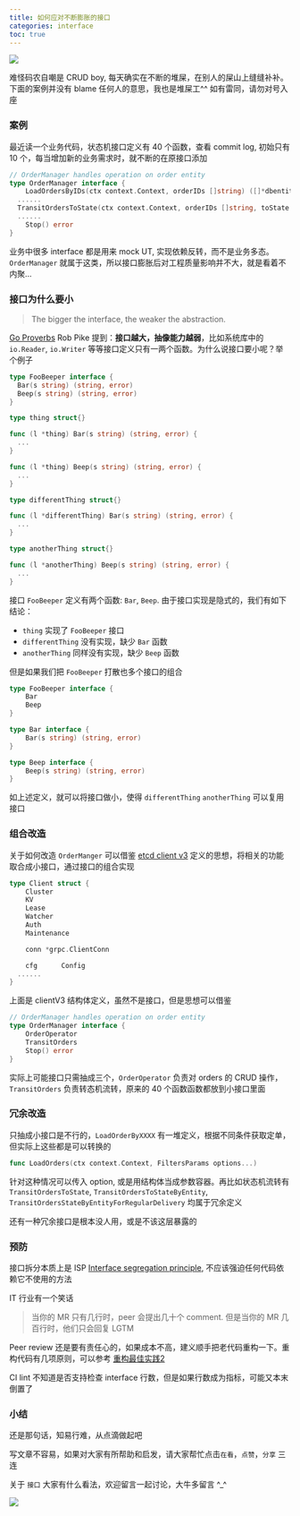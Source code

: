 ```yaml
---
title: 如何应对不断膨胀的接口
categories: interface
toc: true
---
```


![](https://gitee.com/dongzerun/images/raw/master/img/go-interface-cover.jpg)

难怪码农自嘲是 CRUD boy, 每天确实在不断的堆屎，在别人的屎山上缝缝补补。下面的案例并没有 blame 任何人的意思，我也是堆屎工^^ 如有雷同，请勿对号入座

### 案例
最近读一个业务代码，状态机接口定义有 40 个函数，查看 commit log, 初始只有 10 个，每当增加新的业务需求时，就不断的在原接口添加

```go
// OrderManager handles operation on order entity
type OrderManager interface {
	LoadOrdersByIDs(ctx context.Context, orderIDs []string) ([]*dbentity.Order, error)
  ......
  TransitOrdersToState(ctx context.Context, orderIDs []string, toState orderstate.OrderState) ([]*dbentity.Order, error)
  ......
	Stop() error
}
```

业务中很多 interface 都是用来 mock UT, 实现依赖反转，而不是业务多态。`OrderManager` 就属于这类，所以接口膨胀后对工程质量影响并不大，就是看着不内聚...

### 接口为什么要小

> The bigger the interface, the weaker the abstraction.

[Go Proverbs](https://go-proverbs.github.io/, "Go Proverbs") Rob Pike 提到：**接口越大，抽像能力越弱**，比如系统库中的 `io.Reader`, `io.Writer` 等等接口定义只有一两个函数。为什么说接口要小呢？举个例子

```go
type FooBeeper interface {
  Bar(s string) (string, error)
  Beep(s string) (string, error)
}

type thing struct{}

func (l *thing) Bar(s string) (string, error) {
  ...
}

func (l *thing) Beep(s string) (string, error) {
  ...
}

type differentThing struct{}

func (l *differentThing) Bar(s string) (string, error) {
  ...
}

type anotherThing struct{}

func (l *anotherThing) Beep(s string) (string, error) {
  ...
}
```
接口 `FooBeeper` 定义有两个函数: `Bar`, `Beep`. 由于接口实现是隐式的，我们有如下结论：
* `thing` 实现了 `FooBeeper` 接口
* `differentThing` 没有实现，缺少 `Bar` 函数
* `anotherThing` 同样没有实现，缺少 `Beep` 函数

但是如果我们把 `FooBeeper` 打散也多个接口的组合
```go
type FooBeeper interface {
	Bar
	Beep
}

type Bar interface {
	Bar(s string) (string, error)
}

type Beep interface {
	Beep(s string) (string, error)
}
```
如上述定义，就可以将接口做小，使得 `differentThing` `anotherThing` 可以复用接口

### 组合改造
关于如何改造 `OrderManger` 可以借鉴 [etcd client v3](https://github.com/etcd-io/etcd/blob/main/client/v3/client.go#L44, "etcd client v3") 定义的思想，将相关的功能取合成小接口，通过接口的组合实现

```go
type Client struct {
	Cluster
	KV
	Lease
	Watcher
	Auth
	Maintenance

	conn *grpc.ClientConn

	cfg      Config
  ......
}
```
上面是 clientV3 结构体定义，虽然不是接口，但是思想可以借鉴

```go
// OrderManager handles operation on order entity
type OrderManager interface {
	OrderOperator
	TransitOrders
	Stop() error
}
```
实际上可能接口只需抽成三个，`OrderOperator` 负责对 orders 的 CRUD 操作，`TransitOrders` 负责转态机流转，原来的 40 个函数函数都放到小接口里面

### 冗余改造
只抽成小接口是不行的，`LoadOrderByXXXX` 有一堆定义，根据不同条件获取定单，但实际上这些都是可以转换的

```go
func LoadOrders(ctx context.Context, FiltersParams options...)
```

针对这种情况可以传入 option, 或是用结构体当成参数容器。再比如状态机流转有 `TransitOrdersToState`, `TransitOrdersToStateByEntity`, `TransitOrdersStateByEntityForRegularDelivery` 均属于冗余定义

还有一种冗余接口是根本没人用，或是不该这层暴露的

### 预防
接口拆分本质上是 ISP [Interface segregation principle](https://en.wikipedia.org/wiki/Interface_segregation_principle, "Interface segregation principle"), 不应该强迫任何代码依赖它不使用的方法

IT 行业有一个笑话

> 当你的 MR 只有几行时，peer 会提出几十个 comment. 但是当你的 MR 几百行时，他们只会回复 LGTM

Peer review 还是要有责任心的，如果成本不高，建义顺手把老代码重构一下。重构代码有几项原则，可以参考 [重构最佳实践2](https://mp.weixin.qq.com/s/fcxg67KHj9AmN-7a3g3e0g)

CI lint 不知道是否支持检查 interface 行数，但是如果行数成为指标，可能又本末倒置了

### 小结
还是那句话，知易行难，从点滴做起吧

写文章不容易，如果对大家有所帮助和启发，请大家帮忙点击`在看`，`点赞`，`分享` 三连

关于 `接口` 大家有什么看法，欢迎留言一起讨论，大牛多留言 ^_^

![](https://gitee.com/dongzerun/images/raw/master/img/dongzerun-weixin-code.png)
